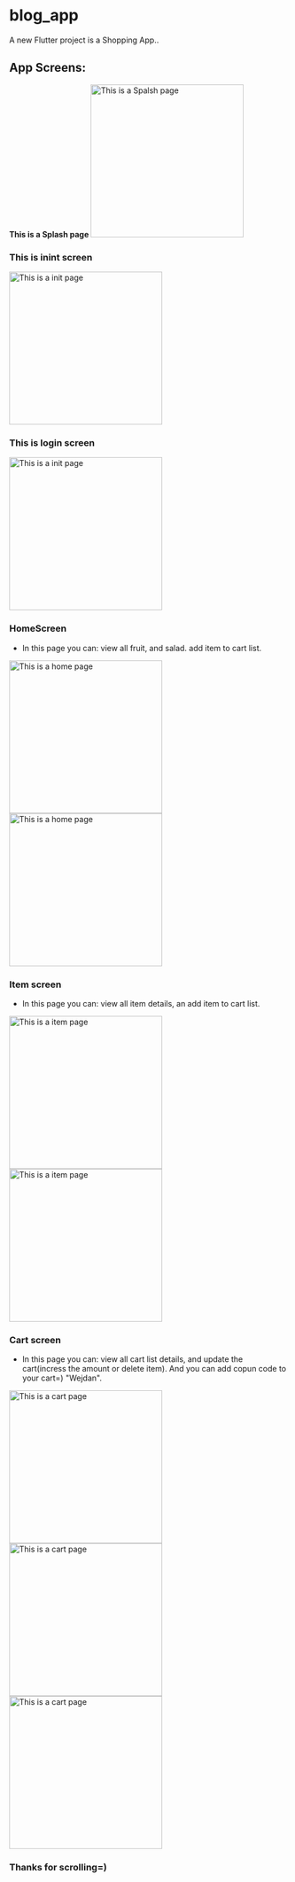 # blog_app

A new Flutter project is a Shopping App..

## App Screens:



**This is a Splash page**
<img width="276" alt="This is a Spalsh page" src="/Users/wejdant/Desktop/Project/Project-2/Project-2/assets/Screens_for_Readme/Screen1.png">

### This is inint screen 
<img width="276" alt="This is a init page" src="/Users/wejdant/Desktop/Labs/project2/assets/Screens_for_Readme/Screen2.png">

### This is login screen 
<img width="276" alt="This is a init page" src="/Users/wejdant/Desktop/Labs/project2/assets/Screens_for_Readme/Screen3.png">

### HomeScreen
- In this page you can: view all fruit, and salad. add item to cart list.
<img width="276" alt="This is a home page" src="/Users/wejdant/Desktop/Labs/project2/assets/Screens_for_Readme/Screen4.png">
<img width="276" alt="This is a home page" src="/Users/wejdant/Desktop/Labs/project2/assets/Screens_for_Readme/Screen5.png">

### Item screen

- In this page you can: view all item details, an add item to cart list.
<img width="276" alt="This is a item page" src="/Users/wejdant/Desktop/Labs/project2/assets/Screens_for_Readme/Screen6.png">
<img width="276" alt="This is a item page" src="/Users/wejdant/Desktop/Labs/project2/assets/Screens_for_Readme/Screen7.png">

### Cart screen

- In this page you can: view all cart list details, and update the cart(incress the amount or delete item).
 And you can add copun code to your cart=) "Wejdan".
 <img width="276" alt="This is a cart page" src="/Users/wejdant/Desktop/Labs/project2/assets/Screens_for_Readme/Screen8.png">
<img width="276" alt="This is a cart page" src="/Users/wejdant/Desktop/Labs/project2/assets/Screens_for_Readme/Screen9.png">
<img width="276" alt="This is a cart page" src="/Users/wejdant/Desktop/Labs/project2/assets/Screens_for_Readme/Screen10.png">

### Thanks for scrolling=)